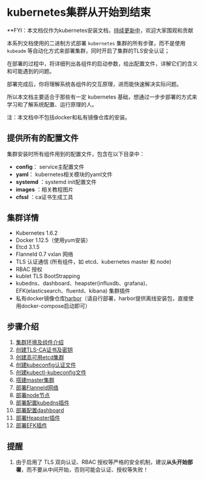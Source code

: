 # kubernetes集群从开始到结束

**FYI：本文档仅作为kubernetes安装文档，<u>持续更新中</u>，欢迎大家围观和贡献

本系列文档使用的二进制方式部署 `kubernetes` 集群的所有步骤，而不是使用 `kubeadm` 等自动化方式来部署集群，同时开启了集群的TLS安全认证；

在部署的过程中，将详细列出各组件的启动参数，给出配置文件，详解它们的含义和可能遇到的问题。

部署完成后，你将理解系统各组件的交互原理，进而能快速解决实际问题。

所以本文档主要适合于那些有一定 kubernetes 基础，想通过一步步部署的方式来学习和了解系统配置、运行原理的人。


注：本文档中不包括docker和私有镜像仓库的安装。

## 提供所有的配置文件

集群安装时所有组件用到的配置文件，包含在以下目录中：

- **config**： service主配置文件
- **yaml**： kubernetes相关模块的yaml文件
- **systemd** ：systemd init配置文件
- **images** ：相关教程图片
- **cfssl** ：ca证书生成工具
## 集群详情

+ Kubernetes 1.6.2
+ Docker  1.12.5（使用yum安装）
+ Etcd 3.1.5
+ Flanneld 0.7 vxlan 网络
+ TLS 认证通信 (所有组件，如 etcd、kubernetes master 和 node)
+ RBAC 授权
+ kublet TLS BootStrapping
+ kubedns、dashboard、heapster(influxdb、grafana)、EFK(elasticsearch、fluentd、kibana) 集群插件
+ 私有docker镜像仓库[harbor](github.com/vmware/harbor)（请自行部署，harbor提供离线安装包，直接使用docker-compose启动即可）

## 步骤介绍

1. [集群环境及组件介绍](01-集群环境及组件介绍.md)
2. [创建TLS-CA证书及密钥](02-创建TLS-CA证书及密钥.md)
3. [创建高可用etcd集群](03-创建高可用etcd集群.md)
4. [创建kubeconfig认证文件](04-创建kubeconfig认证文件.md)
5. [创建kubectl-kubeconfig文件](05-创建kubectl-kubeconfig文件.md)
6. [搭建master集群](06-搭建master集群.md)
7. [部署Flanneld网络](07-部署Flanneld网络.md)
8. [部署node节点](08-部署node节点].md)
9. [部署配置kubedns插件](09-部署配置kubedns插件.md)
10. [部署配置dashboard](10-部署配置dashboardmd)
11. [部署Heapster插件](11-部署Heapster插件.md)
12. [部署EFK插件](12-部署EFK插件.md)


## 提醒

1. 由于启用了 TLS 双向认证、RBAC 授权等严格的安全机制，建议**从头开始部署**，而不要从中间开始，否则可能会认证、授权等失败！

